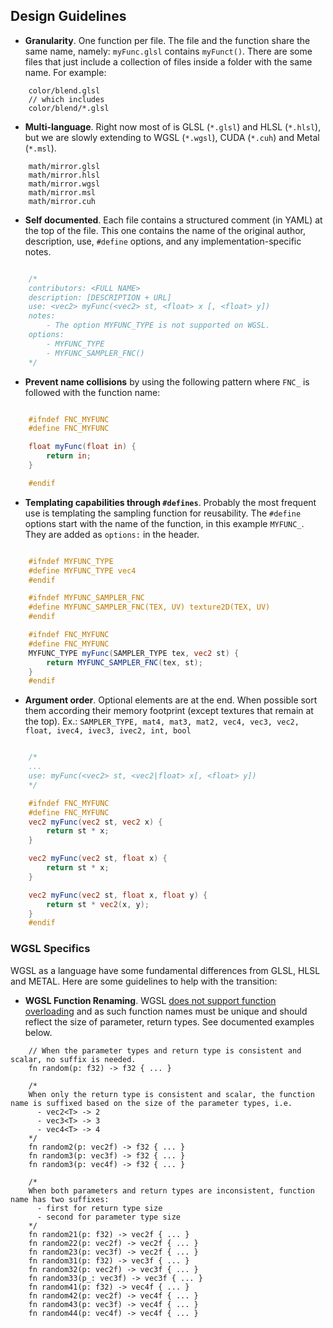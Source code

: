 
## Design Guidelines
        
* **Granularity**. One function per file. The file and the function share the same name, namely: `myFunc.glsl` contains `myFunct()`. There are some files that just include a collection of files inside a folder with the same name. For example:

```
    color/blend.glsl
    // which includes
    color/blend/*.glsl

```

* **Multi-language**. Right now most of is GLSL (`*.glsl`) and HLSL (`*.hlsl`), but we are slowly extending to WGSL (`*.wgsl`), CUDA (`*.cuh`) and Metal (`*.msl`).

```
    math/mirror.glsl
    math/mirror.hlsl
    math/mirror.wgsl
    math/mirror.msl
    math/mirror.cuh
```

* **Self documented**. Each file contains a structured comment (in YAML) at the top of the file. This one contains the name of the original author, description, use, `#define` options, and any implementation-specific notes.

```glsl

    /*
    contributors: <FULL NAME>
    description: [DESCRIPTION + URL]
    use: <vec2> myFunc(<vec2> st, <float> x [, <float> y])
    notes:
        - The option MYFUNC_TYPE is not supported on WGSL.
    options:
        - MYFUNC_TYPE
        - MYFUNC_SAMPLER_FNC()
    */

```

* **Prevent name collisions** by using the following pattern where `FNC_` is followed with the function name:

```glsl

    #ifndef FNC_MYFUNC
    #define FNC_MYFUNC

    float myFunc(float in) {
        return in;
    }

    #endif

```

* **Templating capabilities through `#defines`**. Probably the most frequent use is templating the sampling function for reusability. The `#define` options start with the name of the function, in this example `MYFUNC_`. They are added as `options:` in the header.
 
```glsl

    #ifndef MYFUNC_TYPE
    #define MYFUNC_TYPE vec4
    #endif

    #ifndef MYFUNC_SAMPLER_FNC
    #define MYFUNC_SAMPLER_FNC(TEX, UV) texture2D(TEX, UV)
    #endif

    #ifndef FNC_MYFUNC
    #define FNC_MYFUNC
    MYFUNC_TYPE myFunc(SAMPLER_TYPE tex, vec2 st) {
        return MYFUNC_SAMPLER_FNC(tex, st);
    }
    #endif

```

* **Argument order**. Optional elements are at the end. When possible sort them according their memory footprint (except textures that remain at the top). Ex.: `SAMPLER_TYPE, mat4, mat3, mat2, vec4, vec3, vec2, float, ivec4, ivec3, ivec2, int, bool`

```glsl

    /*
    ...
    use: myFunc(<vec2> st, <vec2|float> x[, <float> y])
    */

    #ifndef FNC_MYFUNC
    #define FNC_MYFUNC
    vec2 myFunc(vec2 st, vec2 x) {
        return st * x;
    }

    vec2 myFunc(vec2 st, float x) {
        return st * x;
    }

    vec2 myFunc(vec2 st, float x, float y) {
        return st * vec2(x, y);
    }
    #endif

```

### WGSL Specifics

WGSL as a language have some fundamental differences from GLSL, HLSL and METAL. Here are some guidelines to help with the transition:

* **WGSL Function Renaming**. WGSL [does not support function overloading](https://github.com/gpuweb/gpuweb/issues/876) and as such function names must be unique and should reflect the size of parameter, return types. See documented examples below.

```wgsl
    // When the parameter types and return type is consistent and scalar, no suffix is needed.
    fn random(p: f32) -> f32 { ... }

    /*
    When only the return type is consistent and scalar, the function name is suffixed based on the size of the parameter types, i.e.
      - vec2<T> -> 2
      - vec3<T> -> 3
      - vec4<T> -> 4
    */
    fn random2(p: vec2f) -> f32 { ... }
    fn random3(p: vec3f) -> f32 { ... }
    fn random3(p: vec4f) -> f32 { ... }

    /* 
    When both parameters and return types are inconsistent, function name has two suffixes:
      - first for return type size
      - second for parameter type size
    */
    fn random21(p: f32) -> vec2f { ... }
    fn random22(p: vec2f) -> vec2f { ... }
    fn random23(p: vec3f) -> vec2f { ... }
    fn random31(p: f32) -> vec3f { ... }
    fn random32(p: vec2f) -> vec3f { ... }
    fn random33(p_: vec3f) -> vec3f { ... }
    fn random41(p: f32) -> vec4f { ... }
    fn random42(p: vec2f) -> vec4f { ... }
    fn random43(p: vec3f) -> vec4f { ... }
    fn random44(p: vec4f) -> vec4f { ... }
```
